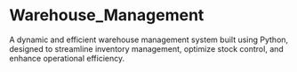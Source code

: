 # Warehouse_Management
A dynamic and efficient warehouse management system built using Python, designed to streamline inventory management, optimize stock control, and enhance operational efficiency.
